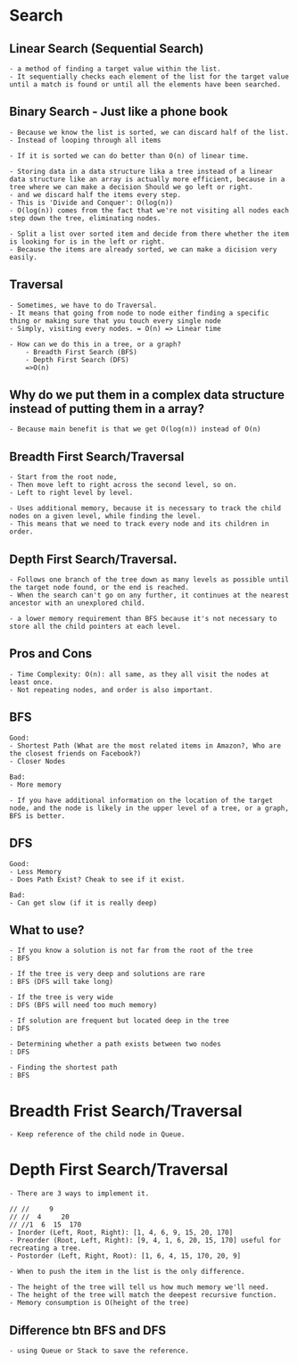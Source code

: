 # Search

## Linear Search (Sequential Search)

    - a method of finding a target value within the list.
    - It sequentially checks each element of the list for the target value until a match is found or until all the elements have been searched.

## Binary Search - Just like a phone book

    - Because we know the list is sorted, we can discard half of the list.
    - Instead of looping through all items

    - If it is sorted we can do better than O(n) of linear time.

    - Storing data in a data structure lika a tree instead of a linear data structure like an array is actually more efficient, because in a tree where we can make a decision Should we go left or right.
    - and we discard half the items every step.
    - This is 'Divide and Conquer': O(log(n))
    - O(log(n)) comes from the fact that we're not visiting all nodes each step down the tree, eliminating nodes.

    - Split a list over sorted item and decide from there whether the item is looking for is in the left or right.
    - Because the items are already sorted, we can make a dicision very easily.

## Traversal

    - Sometimes, we have to do Traversal.
    - It means that going from node to node either finding a specific thing or making sure that you touch every single node
    - Simply, visiting every nodes. = O(n) => Linear time

    - How can we do this in a tree, or a graph?
        - Breadth First Search (BFS)
        - Depth First Search (DFS)
        =>O(n)

## Why do we put them in a complex data structure instead of putting them in a array?

    - Because main benefit is that we get O(log(n)) instead of O(n)

## Breadth First Search/Traversal

    - Start from the root node,
    - Then move left to right across the second level, so on.
    - Left to right level by level.

    - Uses additional memory, because it is necessary to track the child nodes on a given level, while finding the level.
    - This means that we need to track every node and its children in order.

## Depth First Search/Traversal.

    - Follows one branch of the tree down as many levels as possible until the target node found, or the end is reached.
    - When the search can't go on any further, it continues at the nearest ancestor with an unexplored child.

    - a lower memory requirement than BFS because it's not necessary to store all the child pointers at each level.

## Pros and Cons

    - Time Complexity: O(n): all same, as they all visit the nodes at least once.
    - Not repeating nodes, and order is also important.

## BFS

    Good:
    - Shortest Path (What are the most related items in Amazon?, Who are the closest friends on Facebook?)
    - Closer Nodes

    Bad:
    - More memory

    - If you have additional information on the location of the target node, and the node is likely in the upper level of a tree, or a graph, BFS is better.

## DFS

    Good:
    - Less Memory
    - Does Path Exist? Cheak to see if it exist.

    Bad:
    - Can get slow (if it is really deep)

## What to use?

    - If you know a solution is not far from the root of the tree
    : BFS

    - If the tree is very deep and solutions are rare
    : BFS (DFS will take long)

    - If the tree is very wide
    : DFS (BFS will need too much memory)

    - If solution are frequent but located deep in the tree
    : DFS

    - Determining whether a path exists between two nodes
    : DFS

    - Finding the shortest path
    : BFS

# Breadth Frist Search/Traversal

    - Keep reference of the child node in Queue.

# Depth First Search/Traversal

    - There are 3 ways to implement it.

    // //     9
    // //  4     20
    // //1  6  15  170
    - Inorder (Left, Root, Right): [1, 4, 6, 9, 15, 20, 170]
    - Preorder (Root, Left, Right): [9, 4, 1, 6, 20, 15, 170] useful for recreating a tree.
    - Postorder (Left, Right, Root): [1, 6, 4, 15, 170, 20, 9]

    - When to push the item in the list is the only difference.

    - The height of the tree will tell us how much memory we'll need.
    - The height of the tree will match the deepest recursive function.
    - Memory consumption is O(height of the tree)

## Difference btn BFS and DFS

    - using Queue or Stack to save the reference.
